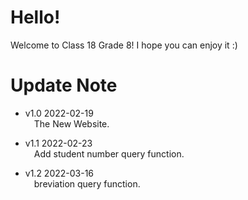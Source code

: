 # Hello!
Welcome to Class 18 Grade 8!
I hope you can enjoy it :)


# Update Note
- v1.0 2022-02-19  
&emsp;The New Website.
 
- v1.1 2022-02-23  
&emsp;Add student number query function.

- v1.2 2022-03-16  
&emsp;breviation query function.
